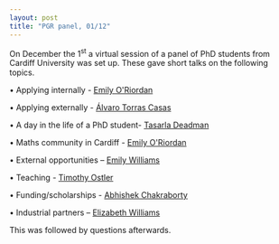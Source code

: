 ```yaml
---
layout: post
title: "PGR panel, 01/12"
---
```


On December the 1<sup>st</sup> a virtual session of a panel of PhD students from Cardiff University was set up. These gave short talks on the following topics.

•	Applying internally - [Emily O'Riordan](https://www.cardiff.ac.uk/people/research-students/view/1321736-oriordan-emily)

•	Applying externally - [Álvaro Torras Casas](https://alvaro-torras-casas.org/)

•	A day in the life of a PhD student- [Tasarla Deadman](https://www.cardiff.ac.uk/people/research-students/view/1747948-deadman-tasarla)

•	Maths community in Cardiff - [Emily O'Riordan](https://www.cardiff.ac.uk/people/research-students/view/1321736-oriordan-emily)

•	External opportunities – [Emily Williams](https://www.cardiff.ac.uk/people/research-students/view/967976-williams-emily)

•	Teaching - [Timothy Ostler](https://www.cardiff.ac.uk/people/research-students/view/1710088-ostler-timothy)

•	Funding/scholarships - [Abhishek Chakraborty](https://www.cardiff.ac.uk/people/research-students/view/1423157-chakraborty-abhishek)

•	Industrial partners – [Elizabeth Williams](https://www.cardiff.ac.uk/people/research-students/view/1710104-williams-elizabeth)

This was followed by questions afterwards.
